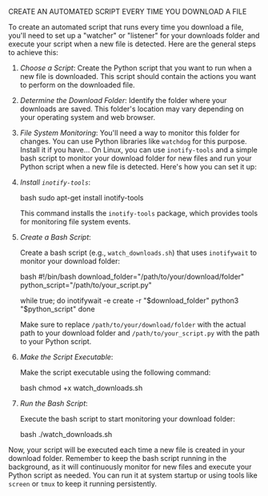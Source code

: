 CREATE AN AUTOMATED SCRIPT EVERY TIME YOU DOWNLOAD A FILE 

To create an automated script that runs every time you download a file, you'll need to set up a "watcher" or "listener" for your downloads folder and execute your script when a new file is detected. Here are the general steps to achieve this:

1. *Choose a Script*: Create the Python script that you want to run when a new file is downloaded. This script should contain the actions you want to perform on the downloaded file.

2. *Determine the Download Folder*: Identify the folder where your downloads are saved. This folder's location may vary depending on your operating system and web browser.

3. *File System Monitoring*: You'll need a way to monitor this folder for changes. You can use Python libraries like `watchdog` for this purpose. Install it if you have…
On Linux, you can use `inotify-tools` and a simple bash script to monitor your download folder for new files and run your Python script when a new file is detected. Here's how you can set it up:

1. *Install `inotify-tools`*:

   bash
   sudo apt-get install inotify-tools
   

   This command installs the `inotify-tools` package, which provides tools for monitoring file system events.

2. *Create a Bash Script*:

   Create a bash script (e.g., `watch_downloads.sh`) that uses `inotifywait` to monitor your download folder:

   bash
   #!/bin/bash
   download_folder="/path/to/your/download/folder"
   python_script="/path/to/your_script.py"

   while true; do
       inotifywait -e create -r "$download_folder"
       python3 "$python_script"
   done
   

   Make sure to replace `/path/to/your/download/folder` with the actual path to your download folder and `/path/to/your_script.py` with the path to your Python script.

3. *Make the Script Executable*:

   Make the script executable using the following command:

   bash
   chmod +x watch_downloads.sh
   

4. *Run the Bash Script*:

   Execute the bash script to start monitoring your download folder:

   bash
   ./watch_downloads.sh
   

Now, your script will be executed each time a new file is created in your download folder. Remember to keep the bash script running in the background, as it will continuously monitor for new files and execute your Python script as needed. You can run it at system startup or using tools like `screen` or `tmux` to keep it running persistently.
